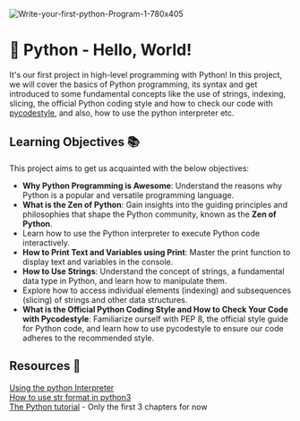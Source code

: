 ![Write-your-first-python-Program-1-780x405](https://github.com/El-gibbor/alx-higher_level_programming/assets/107848793/7cb7911a-8cc6-48ef-ada2-3a4123ec63a0)
# 👋 Python - Hello, World!  
It's our first project in high-level programming with Python! In this project, we will cover the basics of Python programming, its syntax and get introduced to some fundamental concepts like the use of strings, indexing, slicing, the official Python coding style and how to check our code with [pycodestyle](https://pypi.org/project/pycodestyle/), and also, how to use the python interpreter etc.  
## Learning Objectives 📚
This project aims to get us acquainted with the below objectives:  
* __Why Python Programming is Awesome__: Understand the reasons why Python is a popular and versatile programming language.  
* __What is the Zen of Python__: Gain insights into the guiding principles and philosophies that shape the Python community, known as the __Zen of Python__.  
* Learn how to use the Python interpreter to execute Python code interactively.  
* __How to Print Text and Variables using Print__: Master the print function to display text and variables in the console.  
* __How to Use Strings__: Understand the concept of strings, a fundamental data type in Python, and learn how to manipulate them.
* Explore how to access individual elements (indexing) and subsequences (slicing) of strings and other data structures.
* __What is the Official Python Coding Style and How to Check Your Code with Pycodestyle__: Familiarize ourself with PEP 8, the official style guide for Python code, and learn how to use pycodestyle to ensure our code adheres to the recommended style.
## Resources 🧠 
[Using the python Interpreter](https://docs.python.org/3/tutorial/interpreter.html)  
[How to use str format in python3](https://realpython.com/python-f-strings/)  
[The Python tutorial](https://docs.python.org/3/tutorial/index.html) - Only the first 3 chapters for now  
